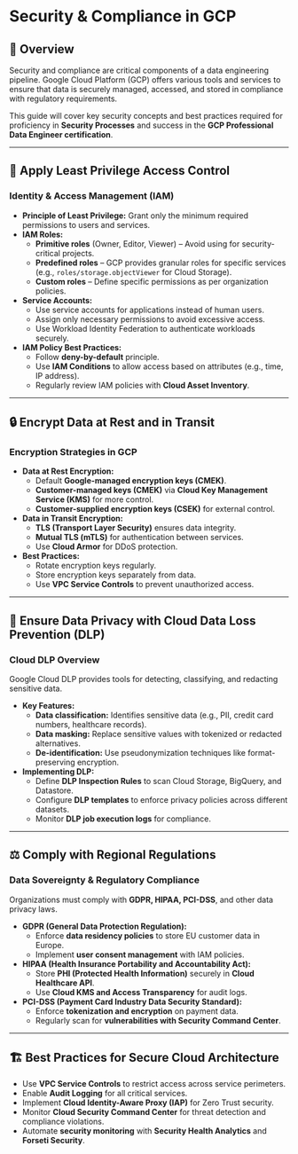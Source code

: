 # Security & Compliance in GCP

## 📌 Overview
Security and compliance are critical components of a data engineering pipeline. Google Cloud Platform (GCP) offers various tools and services to ensure that data is securely managed, accessed, and stored in compliance with regulatory requirements.

This guide will cover key security concepts and best practices required for proficiency in **Security Processes** and success in the **GCP Professional Data Engineer certification**.

---

## 🔐 Apply Least Privilege Access Control
### Identity & Access Management (IAM)
- **Principle of Least Privilege:** Grant only the minimum required permissions to users and services.
- **IAM Roles:**
  - **Primitive roles** (Owner, Editor, Viewer) – Avoid using for security-critical projects.
  - **Predefined roles** – GCP provides granular roles for specific services (e.g., `roles/storage.objectViewer` for Cloud Storage).
  - **Custom roles** – Define specific permissions as per organization policies.
- **Service Accounts:**
  - Use service accounts for applications instead of human users.
  - Assign only necessary permissions to avoid excessive access.
  - Use Workload Identity Federation to authenticate workloads securely.
- **IAM Policy Best Practices:**
  - Follow **deny-by-default** principle.
  - Use **IAM Conditions** to allow access based on attributes (e.g., time, IP address).
  - Regularly review IAM policies with **Cloud Asset Inventory**.

---

## 🔒 Encrypt Data at Rest and in Transit
### Encryption Strategies in GCP
- **Data at Rest Encryption:**
  - Default **Google-managed encryption keys (CMEK)**.
  - **Customer-managed keys (CMEK)** via **Cloud Key Management Service (KMS)** for more control.
  - **Customer-supplied encryption keys (CSEK)** for external control.
- **Data in Transit Encryption:**
  - **TLS (Transport Layer Security)** ensures data integrity.
  - **Mutual TLS (mTLS)** for authentication between services.
  - Use **Cloud Armor** for DDoS protection.
- **Best Practices:**
  - Rotate encryption keys regularly.
  - Store encryption keys separately from data.
  - Use **VPC Service Controls** to prevent unauthorized access.

---

## 🔏 Ensure Data Privacy with Cloud Data Loss Prevention (DLP)
### Cloud DLP Overview
Google Cloud DLP provides tools for detecting, classifying, and redacting sensitive data.
- **Key Features:**
  - **Data classification:** Identifies sensitive data (e.g., PII, credit card numbers, healthcare records).
  - **Data masking:** Replace sensitive values with tokenized or redacted alternatives.
  - **De-identification:** Use pseudonymization techniques like format-preserving encryption.
- **Implementing DLP:**
  - Define **DLP Inspection Rules** to scan Cloud Storage, BigQuery, and Datastore.
  - Configure **DLP templates** to enforce privacy policies across different datasets.
  - Monitor **DLP job execution logs** for compliance.

---

## ⚖️ Comply with Regional Regulations
### Data Sovereignty & Regulatory Compliance
Organizations must comply with **GDPR, HIPAA, PCI-DSS**, and other data privacy laws.

- **GDPR (General Data Protection Regulation):**
  - Enforce **data residency policies** to store EU customer data in Europe.
  - Implement **user consent management** with IAM policies.
- **HIPAA (Health Insurance Portability and Accountability Act):**
  - Store **PHI (Protected Health Information)** securely in **Cloud Healthcare API**.
  - Use **Cloud KMS and Access Transparency** for audit logs.
- **PCI-DSS (Payment Card Industry Data Security Standard):**
  - Enforce **tokenization and encryption** on payment data.
  - Regularly scan for **vulnerabilities with Security Command Center**.

---

## 🏗 Best Practices for Secure Cloud Architecture
- Use **VPC Service Controls** to restrict access across service perimeters.
- Enable **Audit Logging** for all critical services.
- Implement **Cloud Identity-Aware Proxy (IAP)** for Zero Trust security.
- Monitor **Cloud Security Command Center** for threat detection and compliance violations.
- Automate **security monitoring** with **Security Health Analytics** and **Forseti Security**.


